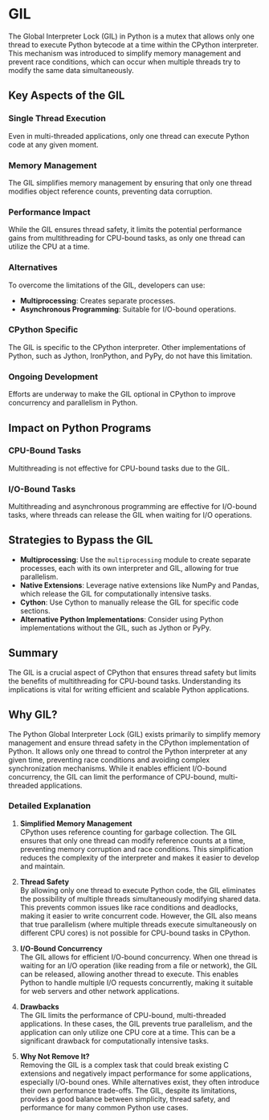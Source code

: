 # GIL

The Global Interpreter Lock (GIL) in Python is a mutex that allows only one thread to execute Python bytecode at a time within the CPython interpreter. This mechanism was introduced to simplify memory management and prevent race conditions, which can occur when multiple threads try to modify the same data simultaneously.

## Key Aspects of the GIL

### Single Thread Execution
Even in multi-threaded applications, only one thread can execute Python code at any given moment.

### Memory Management
The GIL simplifies memory management by ensuring that only one thread modifies object reference counts, preventing data corruption.

### Performance Impact
While the GIL ensures thread safety, it limits the potential performance gains from multithreading for CPU-bound tasks, as only one thread can utilize the CPU at a time.

### Alternatives
To overcome the limitations of the GIL, developers can use:
- **Multiprocessing**: Creates separate processes.
- **Asynchronous Programming**: Suitable for I/O-bound operations.

### CPython Specific
The GIL is specific to the CPython interpreter. Other implementations of Python, such as Jython, IronPython, and PyPy, do not have this limitation.

### Ongoing Development
Efforts are underway to make the GIL optional in CPython to improve concurrency and parallelism in Python.

## Impact on Python Programs

### CPU-Bound Tasks
Multithreading is not effective for CPU-bound tasks due to the GIL.

### I/O-Bound Tasks
Multithreading and asynchronous programming are effective for I/O-bound tasks, where threads can release the GIL when waiting for I/O operations.

## Strategies to Bypass the GIL

- **Multiprocessing**: Use the `multiprocessing` module to create separate processes, each with its own interpreter and GIL, allowing for true parallelism.
- **Native Extensions**: Leverage native extensions like NumPy and Pandas, which release the GIL for computationally intensive tasks.
- **Cython**: Use Cython to manually release the GIL for specific code sections.
- **Alternative Python Implementations**: Consider using Python implementations without the GIL, such as Jython or PyPy.

## Summary
The GIL is a crucial aspect of CPython that ensures thread safety but limits the benefits of multithreading for CPU-bound tasks. Understanding its implications is vital for writing efficient and scalable Python applications.


## Why GIL?

The Python Global Interpreter Lock (GIL) exists primarily to simplify memory management and ensure thread safety in the CPython implementation of Python. It allows only one thread to control the Python interpreter at any given time, preventing race conditions and avoiding complex synchronization mechanisms. While it enables efficient I/O-bound concurrency, the GIL can limit the performance of CPU-bound, multi-threaded applications.

### Detailed Explanation

1. **Simplified Memory Management**  
    CPython uses reference counting for garbage collection. The GIL ensures that only one thread can modify reference counts at a time, preventing memory corruption and race conditions. This simplification reduces the complexity of the interpreter and makes it easier to develop and maintain.

2. **Thread Safety**  
    By allowing only one thread to execute Python code, the GIL eliminates the possibility of multiple threads simultaneously modifying shared data. This prevents common issues like race conditions and deadlocks, making it easier to write concurrent code. However, the GIL also means that true parallelism (where multiple threads execute simultaneously on different CPU cores) is not possible for CPU-bound tasks in CPython.

3. **I/O-Bound Concurrency**  
    The GIL allows for efficient I/O-bound concurrency. When one thread is waiting for an I/O operation (like reading from a file or network), the GIL can be released, allowing another thread to execute. This enables Python to handle multiple I/O requests concurrently, making it suitable for web servers and other network applications.

4. **Drawbacks**  
    The GIL limits the performance of CPU-bound, multi-threaded applications. In these cases, the GIL prevents true parallelism, and the application can only utilize one CPU core at a time. This can be a significant drawback for computationally intensive tasks.

5. **Why Not Remove It?**  
    Removing the GIL is a complex task that could break existing C extensions and negatively impact performance for some applications, especially I/O-bound ones. While alternatives exist, they often introduce their own performance trade-offs. The GIL, despite its limitations, provides a good balance between simplicity, thread safety, and performance for many common Python use cases.
